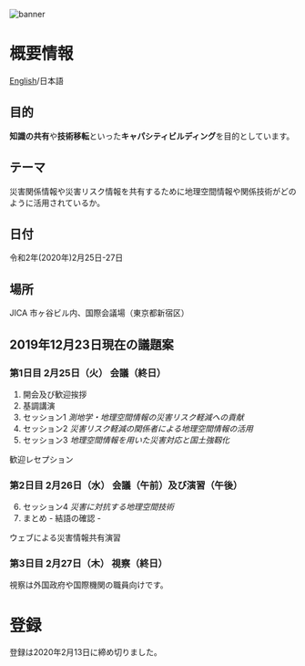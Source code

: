 ![banner](https://ggim-tokyo-2020.github.io/banner.jpg)
# 概要情報
[English](https://ggim-tokyo-2020.github.io)/日本語
## 目的

**知識の共有**や**技術移転**といった**キャパシティビルディング**を目的としています。

## テーマ

災害関係情報や災害リスク情報を共有するために地理空間情報や関係技術がどのように活用されているか。

## 日付

令和2年(2020年)2月25日-27日

## 場所
JICA 市ヶ谷ビル内、国際会議場（東京都新宿区）

## 2019年12月23日現在の議題案
### 第1日目 2月25日（火） 会議（終日）

 1. 開会及び歓迎挨拶
 2. 基調講演
 3. セッション1 *測地学・地理空間情報の災害リスク軽減への貢献*
 4. セッション2 *災害リスク軽減の関係者による地理空間情報の活用*
 5. セッション3 *地理空間情報を用いた災害対応と国土強靱化*

歓迎レセプション

### 第2日目 2月26日（水） 会議（午前）及び演習（午後）

<ol start='6'>
 <li>セッション4 <i>災害に対抗する地理空間技術</i></li>
 <li>まとめ - 結語の確認 -</li>
</ol>

ウェブによる災害情報共有演習

### 第3日目 2月27日（木） 視察（終日）
視察は外国政府や国際機関の職員向けです。

# 登録
登録は2020年2月13日に締め切りました。
